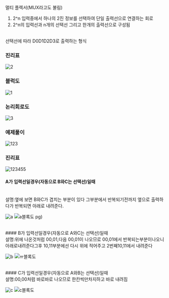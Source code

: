 멀티 플렉서(MUX라고도 불림)
1. 2^n 입력중에서 하나의 2진 정보를 선택하여 단일 출력선으로 연결하는 회로
2. 2^n의 입력선과 n개의 선택선 그리고 한개의 출력선으로 구성됨
<br>
선택선에 따라 D0D1D2D3로 출력하는 형식
<br>

### 진리표<br>
 ![2](https://user-images.githubusercontent.com/81015704/118645212-9c3f0100-b819-11eb-9014-6633c6ed6917.jpg)<br>
### 블럭도<br>
![1](https://user-images.githubusercontent.com/81015704/118645201-9b0dd400-b819-11eb-9f7c-b532365b081e.jpg)<br>
### 논리회로도<br>
![3](https://user-images.githubusercontent.com/81015704/118645213-9c3f0100-b819-11eb-99bd-8b19c341b9fc.jpg)<br>
### 예제풀이<br>
![123](https://user-images.githubusercontent.com/81015704/118645538-03f54c00-b81a-11eb-943f-c45350abc1bb.jpg)
### 진리표
![123455](https://user-images.githubusercontent.com/81015704/118645549-08216980-b81a-11eb-8ece-2732be47de61.jpg)
<br>
#### A가 입력선일경우(자동으로 B와C는 선택선)일때
<br>
설명:옆에 보면 B와C가 겹치는 부분이 있다 그부분에서 반복되기전까지 옆으로 출력하다가 반복되면 아래로 내려준다.
<br>

![a](https://user-images.githubusercontent.com/81015704/118646104-b88f6d80-b81a-11eb-92d5-75bc7d2d6fae.jpg)
![a블록도](https://user-images.githubusercontent.com/81015704/118646112-baf1c780-b81a-11eb-8399-b85be28fa830.jpg)
pg)

<br>
#### B가 입력선일경우(자동으로 A와C는 선택선)일때
<br>
설명:위에 나온것처럼 00,01,다음 00,01이 나오므로 00,01에서 반복되는부분이나오니 아래로내려준다그후 10,11부분에선 다시 위에 적어주고 2번째10,11에서 내려준다
<br>

![b](https://user-images.githubusercontent.com/81015704/118646489-394e6980-b81b-11eb-8706-3fe20d78f94b.jpg)
![ㅠ블록도](https://user-images.githubusercontent.com/81015704/118646501-3d7a8700-b81b-11eb-93ac-5fbde2142997.jpg)

<br>
#### C가 입력선일경우(자동으로 A와B는 선택선)일때
<br>
설명:00,00처럼 바로바로 나오므로 한칸씩만차지하고 바로 내려짐

<br>

![c](https://user-images.githubusercontent.com/81015704/118646540-479c8580-b81b-11eb-987f-212483157da2.jpg)
![c블록도](https://user-images.githubusercontent.com/81015704/118646685-7c104180-b81b-11eb-9db8-99cbce31e2d6.jpg)


